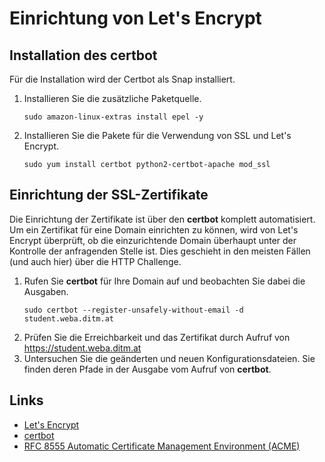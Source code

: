 # Einrichtung von Let's Encrypt

## Installation des certbot

Für die Installation wird der Certbot als Snap installiert.
1. Installieren Sie die zusätzliche Paketquelle.
    ```
    sudo amazon-linux-extras install epel -y
    ```
1. Installieren Sie die Pakete für die Verwendung von SSL und Let's Encrypt.
    ```
    sudo yum install certbot python2-certbot-apache mod_ssl
    ```

## Einrichtung der SSL-Zertifikate

Die Einrichtung der Zertifikate ist über den **certbot** komplett automatisiert. Um ein Zertifikat für eine Domain einrichten zu können, wird von Let's Encrypt überprüft, ob die einzurichtende Domain überhaupt unter der Kontrolle der anfragenden Stelle ist. Dies geschieht in den meisten Fällen (und auch hier) über die HTTP Challenge.

1. Rufen Sie **certbot** für Ihre Domain auf und beobachten Sie dabei die Ausgaben.
    ```
    sudo certbot --register-unsafely-without-email -d student.weba.ditm.at
    ```
1. Prüfen Sie die Erreichbarkeit und das Zertifikat durch Aufruf von https://student.weba.ditm.at
1. Untersuchen Sie die geänderten und neuen Konfigurationsdateien. Sie finden deren Pfade in der Ausgabe vom Aufruf von **certbot**.

## Links

- [Let's Encrypt](https://letsencrypt.org/)
- [certbot](https://certbot.eff.org/)
- [RFC 8555 Automatic Certificate Management Environment (ACME)](https://datatracker.ietf.org/doc/html/rfc8555)
